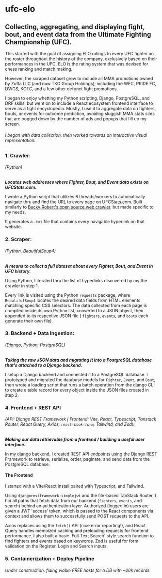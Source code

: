 # ufc-elo
## Collecting, aggregating, and displaying fight, bout, and event data from the Ultimate Fighting Championship (UFC).

This started with the goal of assigning ELO ratings to every UFC fighter on the roster throughout the history of the company, exclusively based on their performances in the UFC. ELO is the rating system that was devised for chess ranking and match making. 

However, the scraped dataset grew to include all MMA promotions owned by Zuffa LLC (and now TKO Group Holdings); including the WEC, PRIDE FC, DWCS, KOTC, and a few other defunct fight promotions. 

I began to enjoy whetting my Python scripting, Django, PostgreSQL, and DRF skills, but went on to include a React ecosystem frontend interface to serve as a fight encyclopedia. Mostly, I use it to aggregate data on fighters, bouts, or events for outcome prediction, avoiding sluggish MMA stats sites that are bogged down by the number of ads and popups that fill up my screen.


###### I began with data collection, then worked towards an interactive visual representation:

### 1. Crawler: 
###### (Python)
_**Locates web addresses where Fighter, Bout, and Event data exists on UFCStats.com.**_ 

I wrote a Python script that utilizes 8 threads/workers to automatically navigate thru and find the URL to every page on UFCStats.com. Built similarly to [Bucky Robert's open source web crawler](https://github.com/buckyroberts/Spider), but made specific to my needs. 

It generates a `.txt` file that contains every navigable hyperlink on that website.


### 2. Scraper: 
###### (Python, BeautifulSoup4)
_**A means to collect a full dataset about every Fighter, Bout, and Event in UFC history.**_ 

Using Python, I iterated thru the list of hyperlinks discovered by my the crawler in step 1. 

Every link is visited using the Python `requests` package, where `BeautifulSoup4` locates the desired data fields from HTML elements matching specific CSS selectors. The data collected from each page is compiled inside its own Python list, converted to a JSON object, then appended to its respective JSON file ( `fighters`, `events`, and `bouts` each generate their own file).


### 3. Backend + Data Ingestion: 
###### (Django, Python, PostgreSQL)
_**Taking the raw JSON data and migrating it into a PostgreSQL database that's attached to a Django backend.**_

I setup a Django backend and connected it to a PostgreSQL database. I prototyped and migrated the database models for `Fighter`, `Event`, and `Bout`, then wrote a loading script that runs a batch operation from the django CLI to create a table record for every object inside the JSON files created in step 2.


### 4. Frontend + REST API 
###### (API: Django REST Framework | Frontend: Vite, React, Typescript, Tanstack Router, React Query, Axios, `react-hook-form`, Tailwind, and Zod):
_**Making our data retrievable from a frontend / building a useful user interface.**_

In my django backend, I created REST API endpoints using the Django REST Framework to retrieve, serialize, order, paginate, and send data from the PostgreSQL database.

#### The Frontend

I started with a Vite/React install paired with Typescript, and Tailwind.

Using `djangorestframework-simplejwt` and the file-based TanStack Router, I hid all paths that fetch data from our backend (`fighters`, `events`, and search) behind an authentication layer. Authorized (logged in) users are given a JWT 'access' token, which is passed to the React components via context and allows them to successfully send POST requests to the API.

Axios replaces using the `fetch()` API (nice error reporting!), and React Query handles memoized caching and preloading requests for frontend performance. I also built a basic 'Full-Text Search' style search function to find fighters and events based on keywords. Zod is useful for form validation on the Register, Login and Search inputs.

### 5. Containerization + Deploy Pipeline
###### Under construction: fiding viable FREE hosts for a DB with ~20k records